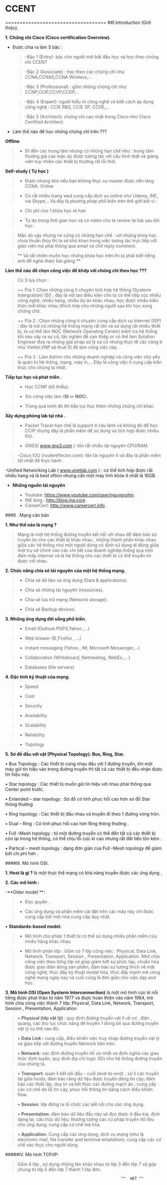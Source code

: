 # CCENT
===================================
##I.Introduction (Giới thiệu).

**1. Chứng chỉ Cisco (Cisco certification Overview).**

* Được chia ra làm 5 bậc :
  
  >-Bậc 1 (Entry): bậc cho người mới bắt đầu học và học theo chứng chỉ CCENT
 
  >-Bậc 2 (Associate) :  học theo các chứng chỉ như CCNA,CCNAS,CCNA Wireless,...

  >-Bậc 3 (Professional) : gồm những chứng chỉ như CCNP,CCIP,CCVP,CCDP,..

  >-Bậc 4 (Expert) :người hiểu rõ công nghệ và biết cách áp dụng công nghệ  : CCIE R&S, CCIE SP, CCDE,...

  >-Bậc 5 (Architect): chứng chỉ cao nhất trong Cisco như Cisco Certified Architect.

* Làm thế nào để học những chứng chỉ trên ???

**Offline**

  >+ Ði đến các trung tâm nhưng có những hạn chế như : trung tâm thường giá cao mặc dù được tương tác với cấu hình thật và giảng viên tuy nhiên các thiết bị thường rất lỗi thời.
  
**Self-study ( Tự học )**

  >- Được nhưng khó nếu bạn không thực sự master được nền tảng CCNA. 
Online

  >- Có rất nhiều trang wed cung cấp dịch vụ online như Udemy, INE, via Skype,...Và đây là phương pháp phổ biến trên thế giới bởi vì :
  
  >+ Chi phí cho 1 khóa học rẻ hơn 
  
  >+ Tự do trong thời gian học và có video cho ta review lại bài sau khi học.
  
  > Mặc dù vậy nhưng nó cũng có những hạn chế : với những khóa học chưa thuần thúy thì ta sẽ khó khan trong việc tương tác trực tiếp với giáo viên mà phải thông qua email và chờ reply comment. 
  
  >** Và tất nhiên muốn học những khóa học trên thì ta phải biết tiếng anh để nghe được bài giảng **
  
**Làm thế nào để chọn công việc để khớp với chứng chỉ theo học ???**
  
  > Có 3 lựa chọn :
  
  >++ P/a 1 :Chọn những công ti chuyên tích hợp hệ thống (Systerm Intergration) (SI) , đây là nơi tạo điều kiện cho ta có thể tiếp xúc nhiều công nghệ, nhiều hang, nhiều dự án khác nhau, học được nhiều kiến thức mới khác nhau (thích hơp cho những người sau khi học xong chứng chỉ).
  
  >++ P/a 2 : Chọn những công ti chuyên cung cấp dịch vụ Internet (ISP) : đây là nơi có những hệ thống mạng rất lớn và sử dụng rất nhiều thiết bị, ta có thể làm NOC (Network Operating Center) kiểm tra hệ thống khi nào xảy ra sự cố, tắc nghẽn để can thiệp or có thể làm Solution Engineer đưa ra những giải pháp sử lý sự cố nhưng thực tế các công ti như Viettel,VNP sẽ thuê SI để làm công việc này.
  
  >++ P/a 3 : Làm Admin cho những doanh nghiệp và công việc chủ yếu là quản trị hệ thống, mạng, máy in,… Đây là công việc ít cung cấp kiến thức cho chúng ta nhất.
  
 **Tiếp tục học và phát triển .**
  
  >- Học CCNP (tối thiểu).
  
  >- Xin công việc làm (**SI** or **NOC**).
  
  >- Trong quá trình đó thì tiếp tục học thêm những chứng chỉ khác
  
**Xây dựng phòng lab tại nhà .**
  
  >- Packet Tracer:hạn chế là support ít câu lệnh và không đủ để học CCIP nhưng đây là phần mềm dễ sử dụng và tích hợp được nhiều thứ. 
  
  >- GNS3( www.gns3.com ): tốn rất nhiều tài nguyên CPU/RAM.
  
  >-Cisco IOU (routereflector.com): tốn  tài nguyên ít và đây là phần mềm tốt nhất để thực hành .
  
-Unified Networking Lab  ( www.unetlab.com ) : có thể tích hợp được rất nhiều hang và là best oftion nhưng cần một máy tính khỏe ít nhất là 16GB. 

  * **Những nguồn tài nguyên**
  
  >- Youtube: https://www.youtube.com/user/nguyenshin .
  >- INE blog :  http://blog.ine.com .
  >- CareerCert:  http://www.careercert.info .

###II . Mạng căn bản

**1.	Như  thế nào là mạng ?**

   > Mạng là một hệ thống đường truyền kết nối với nhau để đảm bảo sự truyền tin cho các thiết bị khác nhau , những thành phần khác nhau giữa các hệ thống như một người dùng cố định sử dụng di động giữa một trụ sở chính vào các chi tiết của doanh nghiệp thông qua một đám mây internet và là hệ thống cho các thiết bị có thể truyền tin được với nhau.
    
**2.	Chức năng chia sẻ tài nguyên của một hệ thống mạng.**

  >-	Chia sẻ dữ liệu và ứng dụng (Data & applications).

  >-	Chia sẻ những tài nguyên (resources).

  >-	Chia sẻ lưu trữ mạng (Network storage).

  >-	Chia sẻ Backup devices.

**3.	Những ứng dụng đời sống phổ biến.**

  >-	Email (Outlook.POP3,Yahoo ,…)

  >-	Web brower (IE,Firefox , …)

  >-	Instant messaging (Yahoo , IM, Microsoft Messenger,…)

  >-	Collaboration (Whiteboard, Netmeeting, WebEx,… )

  >-	Databases (file servers)

**4.	Đặc tính kỹ thuật của mạng.**

  >-	Speed

  >-	Cost

  >-	Security

  >-	Availability

  >-	Scalability

  >-	Reliability

  >-	Topology

**5.	Sơ đồ đấu với vật (Physical Topology): Bus, Ring, Star.**

•	Bus Topology : Các thiết bị cùng nhau đấu với 1 đường truyền, khi một máy gửi tín hiệu vào trong đường truyền thì tất cả các thiết bị đều nhận được tín hiệu này.

•	Star topology : Các thiết bị muốn gửi tín hiệu với nhau phải thông qua Center point trước.

•	Extended – star topology : Sơ đồ có tính phục hồi cao hơn sơ đồ Star thông thường 

•	Ring topology : Các thiết bị đấu nhau và truyền đi theo 1 đường vòng tròn.

•	Dual – Ring : Có tình phục hồi cao hơn Ring thông thường .

•	Full –Mesh topology : từ một đường truyền có thể đến tất cả các thiết bị còn lại trong hệ thống, có thể chịu lỗi cực kì cao nhưng rất đắt tiền tồn kém .

•	Partical – mesh topology : dạng đơn giản của Full –Mesh topology để giảm bớt chi phí hơn .

####III.  Mô hình OSI.

**1.	Host là gì ?** là một thực thể mạng có khả năng truyền được các ứng dụng .

**2.	Các mô hình :**

-**Older model **:

  >-	Độc quyền .
  
  >-	Các ứng dụng và phần mềm cài đặt trên các máy này chỉ được cung cấp bởi một nhà cung cấp duy nhất.
  
•	**Standards-based model.**

  >-	Mô hình cho phép 1 thiết bị có thể sử dụng nhiều phần mềm của nhiều hãng khác nhau.

  >-	Mô hình phân lớp : Gồm có 7 lớp công việc : Physical, Data Link, Network, Transport, Session , Presentation, Application. Nhờ chia công việc theo từng lớp sẽ giúp giảm bớt sự phức tạp, chuẩn hóa được giao diện dòng sản phẩm, đảm bảo sự tương thích về mặt công nghệ, thúc đẩy kỹ thuật model hóa, thúc đẩy mạnh mẽ công nghệ mạng ngày nay và cuối cùng là đơn giản cho việc dạy and học .

**3.	Mô hình OSI (Open Systerm Interconnection)** là một mô hình cực kì nổi tiếng được phát thảo từ năm 1977 và được hoàn thiện vào năm 1984, mô hình chia công việc thành 7 lớp: Physical, Data Link, Network, Transport, Session , Presentation, Application 

  >•	**Physical (lớp vật lý)** : quy định đường truyền vật lí về cơ , điện , quang, các thủ tục chức năng để truyền 1 dòng bit qua đường truyền vật lý cụ thể nào đó.
  
  >•	**Data Link :** cung cấp, điều khiển việc truy nhập đường truyền vật lý và giao tiếp với đường truyền Network bên trên. 
  
  >•	**Network**: xác định đường truyền tối ưu nhất và định nghĩa các giao thức định tuyến, quy đinh địa chỉ logic (ID) cho hệ thống đường truyền của chúng ta. 
  
  >•	**Transport:** quản lí kết nối đầu - cuối (end-to-end) ; xử lí các truyền tải giữa hosts; đảm bảo rằng dữ liệu được truyền đáng tin cậy; đảm bảo các thiết lập, duy trì và kết thúc các đường mạch ảo ; cung cấp các cơ chế dò lỗi tin cậy, phục hồi thông tin bằng cách điều khiển flow.
  
  >•	**Session**: lớp đứng ra tổ chức các kết nối cho các ứng dụng.
  
  >•	**Presentation:** đảm bảo dữ liệu đầu này sẽ đọc được ở đầu kia; định dạng lại, cấu trúc dữ liệu; thương lượng các cú pháp truyền dữ liệu cho ứng dụng; cung cấp cơ chế mã hóa.
  
  >•	**Application:** Cung cấp các ứng dụng, dịch vụ mạng (như là electronic mail, file transfer and terminal emailation); cung cấp các cơ chế xác thực cho người dùng.
  
#####IV. Mô hình TCP/IP: 

  > Gồm 4 lớp , sử dụng những tên khác nhau từ lớp 3 đến lớp 7 và gộp chung từ lớp 5 đến lớp 7 thành 1 lớp đơn.
  
  
                                                          
                                                        ^^  HẾT ^^

